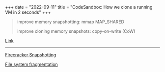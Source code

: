 +++
date = "2022-09-11"
title = "CodeSandbox: How we clone a running VM in 2 seconds"
+++

> improve memory snapshotting: mmap MAP_SHARED
>
> improve cloning memory snapshots: copy-on-write (CoW)

[Link](https://codesandbox.io/post/how-we-clone-a-running-vm-in-2-seconds)

---

[Firecracker Snapshotting](https://github.com/firecracker-microvm/firecracker/blob/main/docs/snapshotting/snapshot-support.md)

[File system fragmentation](https://en.wikipedia.org/wiki/File_system_fragmentation)
